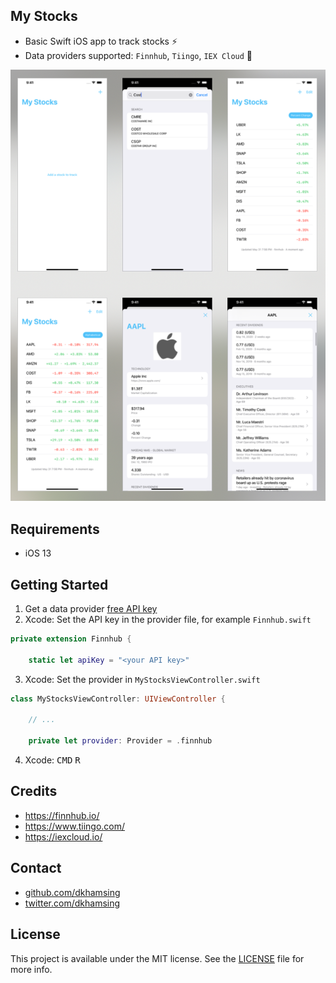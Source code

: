 ## My Stocks

- Basic Swift iOS app to track stocks :zap:
- Data providers supported: `Finnhub`, `Tiingo`, `IEX Cloud` :pray:

<img src=Images/0.png>

## Requirements

- iOS 13

## Getting Started

1. Get a data provider [free API key](#credits)
2. Xcode: Set the API key in the provider file, for example `Finnhub.swift`

```swift
private extension Finnhub {

    static let apiKey = "<your API key>"

```

3. Xcode: Set the provider in `MyStocksViewController.swift`

```swift
class MyStocksViewController: UIViewController {

    // ...

    private let provider: Provider = .finnhub
```

4. Xcode: <kbd>CMD</kbd> <kbd>R</kbd>

## Credits

- https://finnhub.io/
- https://www.tiingo.com/
- https://iexcloud.io/

## Contact

- [github.com/dkhamsing](https://github.com/dkhamsing)
- [twitter.com/dkhamsing](https://twitter.com/dkhamsing)

## License

This project is available under the MIT license. See the [LICENSE](LICENSE) file for more info.
